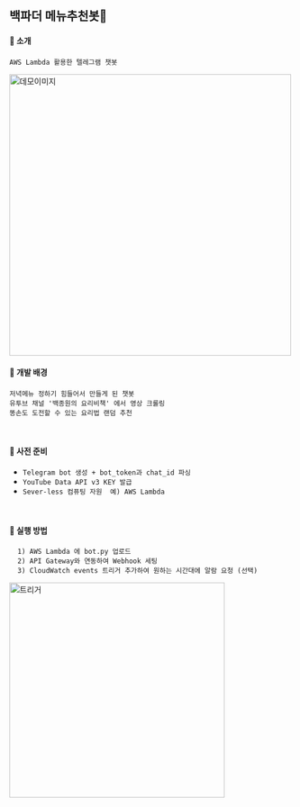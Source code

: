 ## 백파더 메뉴추천봇:iphone:
#### :fork_and_knife: 소개<br>
```
AWS Lambda 활용한 텔레그램 챗봇
```
<img width="500" alt="데모이미지" src="https://user-images.githubusercontent.com/42771578/127122689-f03b5b30-d8d6-481d-9bcf-cac449f4eff3.PNG">

<br>

#### :rice_ball: 개발 배경<br>
```
저녁메뉴 정하기 힘들어서 만들게 된 챗봇
유투브 채널 '백종원의 요리비책' 에서 영상 크롤링
똥손도 도전할 수 있는 요리법 랜덤 추천
```
<br>

#### :ramen: 사전 준비<br>
- `Telegram bot 생성 + bot_token과 chat_id 파싱`
- `YouTube Data API v3 KEY 발급`
- `Sever-less 컴퓨팅 자원  예) AWS Lambda`
<br>

#### :curry: 실행 방법<br>
```
  1) AWS Lambda 에 bot.py 업로드
  2) API Gateway와 연동하여 Webhook 세팅
  3) CloudWatch events 트리거 추가하여 원하는 시간대에 알람 요청 (선택)
```
<img width="382" alt="트리거" src="https://user-images.githubusercontent.com/42771578/126987497-674a63ab-beec-451f-81c1-a518381aa597.PNG">
<br>
